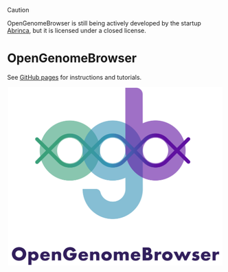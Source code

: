 > [!CAUTION]
> OpenGenomeBrowser is still being actively developed by the startup [Abrinca](https://abrinca.com/), but it is licensed under a closed license.

# OpenGenomeBrowser

See [GitHub pages](https://opengenomebrowser.github.io/opengenomebrowser/) for instructions and tutorials.

<div align="center">
<a href="https://opengenomebrowser.github.io/opengenomebrowser/">
    <img src="https://raw.githubusercontent.com/opengenomebrowser/opengenomebrowser/master/website/static/global/customicons/ogb-full.svg"
    width="500px">
</a>
</div>
